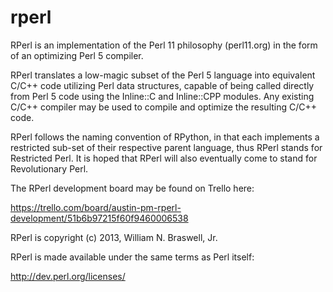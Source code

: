 rperl
=====

RPerl is an implementation of the Perl 11 philosophy (perl11.org) in the form of an optimizing Perl 5 compiler.

RPerl translates a low-magic subset of the Perl 5 language into equivalent C/C++ code utilizing Perl data structures, capable of being called directly from Perl 5 code using the Inline::C and Inline::CPP modules.  Any existing C/C++ compiler may be used to compile and optimize the resulting C/C++ code.

RPerl follows the naming convention of RPython, in that each implements a restricted sub-set of their respective parent language, thus RPerl stands for Restricted Perl.  It is hoped that RPerl will also eventually come to stand for Revolutionary Perl. 

The RPerl development board may be found on Trello here:

https://trello.com/board/austin-pm-rperl-development/51b6b97215f60f9460006538

RPerl is copyright (c) 2013, William N. Braswell, Jr.

RPerl is made available under the same terms as Perl itself:

http://dev.perl.org/licenses/
